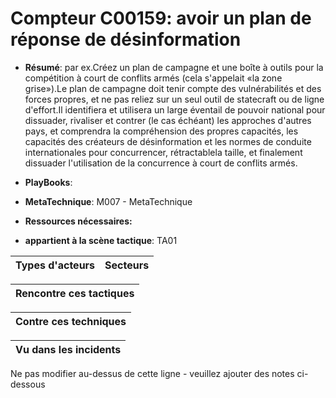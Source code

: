 # Compteur C00159: avoir un plan de réponse de désinformation

* **Résumé**: par ex.Créez un plan de campagne et une boîte à outils pour la compétition à court de conflits armés (cela s'appelait «la zone grise»).Le plan de campagne doit tenir compte des vulnérabilités et des forces propres, et ne pas reliez sur un seul outil de statecraft ou de ligne d'effort.Il identifiera et utilisera un large éventail de pouvoir national pour dissuader, rivaliser et contrer (le cas échéant) les approches d'autres pays, et comprendra la compréhension des propres capacités, les capacités des créateurs de désinformation et les normes de conduite internationales pour concurrencer, rétractablela taille, et finalement dissuader l'utilisation de la concurrence à court de conflits armés.

* **PlayBooks**:

* **MetaTechnique**: M007 - MetaTechnique

* **Ressources nécessaires:**

* **appartient à la scène tactique**: TA01


|Types d'acteurs |Secteurs |
|----------- |------- |



|Rencontre ces tactiques |
|---------------------- |



|Contre ces techniques |
|------------------------- |

|Vu dans les incidents |
|----------------- |


Ne pas modifier au-dessus de cette ligne - veuillez ajouter des notes ci-dessous